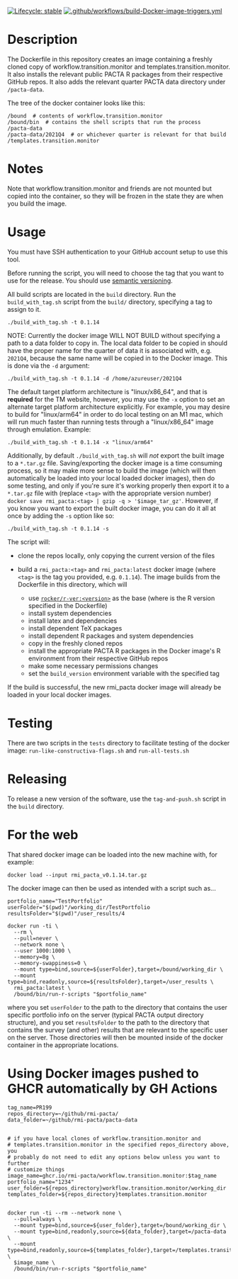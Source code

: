 <!-- badges: start -->
[![Lifecycle: stable](https://img.shields.io/badge/lifecycle-stable-brightgreen.svg)](https://lifecycle.r-lib.org/articles/stages.html#stable)
[![.github/workflows/build-Docker-image-triggers.yml](https://github.com/RMI-PACTA/workflow.transition.monitor/actions/workflows/build-Docker-image-triggers.yml/badge.svg)](https://github.com/RMI-PACTA/workflow.transition.monitor/actions/workflows/build-Docker-image-triggers.yml)
<!-- badges: end -->

# Description

The Dockerfile in this repository creates an image containing a freshly cloned copy of workflow.transition.monitor and templates.transition.monitor. It also installs the relevant public PACTA R packages from their respective GitHub repos. It also adds the relevant quarter PACTA data directory under `/pacta-data`.

The tree of the docker container looks like this:

``` {.bash}
/bound  # contents of workflow.transition.monitor
/bound/bin  # contains the shell scripts that run the process
/pacta-data
/pacta-data/2021Q4  # or whichever quarter is relevant for that build
/templates.transition.monitor
```

# Notes

Note that workflow.transition.monitor and friends are not mounted but copied into the
container, so they will be frozen in the state they are when you build
the image.

# Usage

You must have SSH authentication to your GitHub account setup to use this tool.

Before running the script, you will need to choose the tag that you
want to use for the release. You should use [semantic
versioning](https://semver.org).

All build scripts are located in the `build` directory. Run the `build_with_tag.sh` script from the `build/` directory, specifying a tag to assign to it.

``` {.bash}
./build_with_tag.sh -t 0.1.14
```

NOTE: Currently the docker image WILL NOT BUILD without specifying a path to a data folder to copy in. The local data folder to be copied in should have the proper name for the quarter of data it is associated with, e.g. `2021Q4`, because the same name will be copied in to the Docker image. This is done via the `-d` argument:

``` {.bash}
./build_with_tag.sh -t 0.1.14 -d /home/azureuser/2021Q4
```

The default target platform architecture is "linux/x86_64", and that is **required** for the TM website, however, you may use the `-x` option to set an alternate target platform architecture explicitly. For example, you may desire to build for "linux/arm64" in order to do local testing on an M1 mac, which will run much faster than running tests through a "linux/x86_64" image through emulation. Example:

``` {.bash}
./build_with_tag.sh -t 0.1.14 -x "linux/arm64"
```

Additionally, by default `./build_with_tag.sh` will *not* export the built image to a `*.tar.gz` file. Saving/exporting the docker image is a time consuming process, so it may make more sense to build the image (which will then automatically be loaded into your local loaded docker images), then do some testing, and only if you're sure it's working properly then export it to a `*.tar.gz` file with (replace `<tag>` with the appropriate version number) `docker save rmi_pacta:<tag> | gzip -q > '$image_tar_gz'`. However, if you know you want to export the built docker image, you can do it all at once by adding the `-s` option like so:

``` {.bash}
./build_with_tag.sh -t 0.1.14 -s
```

The script will:

- clone the repos locally, only copying the current version of the files
- build a `rmi_pacta:<tag>` and `rmi_pacta:latest` docker image (where `<tag>` is the tag you provided, e.g. `0.1.14`). The image builds from the Dockerfile in this directory, which will

  - use [`rocker/r-ver:<version>`](https://hub.docker.com/r/rocker/r-ver/tags) as the base (where <version> is the R version specified in the Dockerfile)
  - install system dependencies
  - install latex and dependencies
  - install dependent TeX packages
  - install dependent R packages and system dependencies
  - copy in the freshly cloned repos
  - install the appropriate PACTA R packages in the Docker image's R environment from their respective GitHub repos
  - make some necessary permissions changes
  - set the `build_version` environment variable with the specified tag

If the build is successful, the new rmi_pacta docker image will already be 
loaded in your local docker images.

#  Testing

There are two scripts in the `tests` directory to facilitate testing of the docker 
image: `run-like-constructiva-flags.sh` and `run-all-tests.sh`

# Releasing

To release a new version of the software, use the `tag-and-push.sh` script in the `build` directory.

# For the web

That shared docker image can be loaded into the new machine with, for example:

``` {.bash}
docker load --input rmi_pacta_v0.1.14.tar.gz
```

The docker image can then be used as intended with a script such as...

``` {.bash}
portfolio_name="TestPortfolio"
userFolder="$(pwd)"/working_dir/TestPortfolio
resultsFolder="$(pwd)"/user_results/4

docker run -ti \
  --rm \
  --pull=never \
  --network none \
  --user 1000:1000 \
  --memory=8g \
  --memory-swappiness=0 \
  --mount type=bind,source=${userFolder},target=/bound/working_dir \
  --mount type=bind,readonly,source=${resultsFolder},target=/user_results \
  rmi_pacta:latest \
  /bound/bin/run-r-scripts "$portfolio_name"
```

where you set `userFolder` to the path to the directory that contains
the user specific portfolio info on the server (typical PACTA output directory 
structure), and you set `resultsFolder` to the path to the directory that 
contains the survey (and other) results that are relevant to the specific user 
on the server. Those directories will then be mounted inside of the docker
container in the appropriate locations.

# Using Docker images pushed to GHCR automatically by GH Actions

``` {.bash}
tag_name=PR199
repos_directory=~/github/rmi-pacta/
data_folder=~/github/rmi-pacta/pacta-data


# if you have local clones of workflow.transition.monitor and 
# templates.transition.monitor in the specified repos_directory above, you 
# probably do not need to edit any options below unless you want to further
# customize things
image_name=ghcr.io/rmi-pacta/workflow.transition.monitor:$tag_name
portfolio_name="1234"
user_folder=${repos_directory}workflow.transition.monitor/working_dir
templates_folder=${repos_directory}templates.transition.monitor


docker run -ti --rm --network none \
  --pull=always \
  --mount type=bind,source=${user_folder},target=/bound/working_dir \
  --mount type=bind,readonly,source=${data_folder},target=/pacta-data \
  --mount type=bind,readonly,source=${templates_folder},target=/templates.transition.monitor \
  $image_name \
  /bound/bin/run-r-scripts "$portfolio_name"
```

